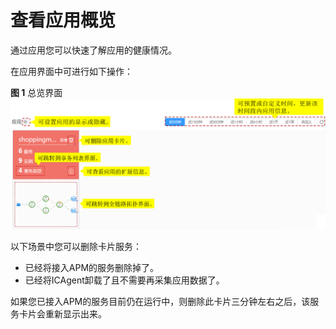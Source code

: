 # 查看应用概览<a name="aom_02_0060"></a>

通过应用您可以快速了解应用的健康情况。

在应用界面中可进行如下操作：

**图 1**  总览界面<a name="zh-cn_topic_0127229094_fig43028437532"></a>  
![](figures/总览界面.png "总览界面")

以下场景中您可以删除卡片服务：

-   已经将接入APM的服务删除掉了。
-   已经将ICAgent卸载了且不需要再采集应用数据了。

如果您已接入APM的服务目前仍在运行中，则删除此卡片三分钟左右之后，该服务卡片会重新显示出来。

